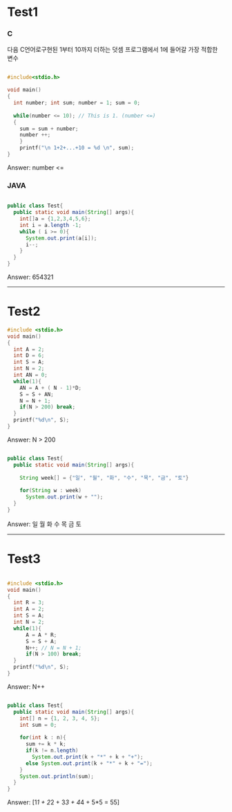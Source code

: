 # Test1
### C
다음 C언어로구현된 1부터 10까지 더하는 덧셈 프로그램에서 1에 들어갈 가장 적합한 변수

```.c

#include<stdio.h>

void main()
{
  int number; int sum; number = 1; sum = 0;
  
  while(number <= 10); // This is 1. (number <=)
  {
    sum = sum + number;
    number ++;
    }
    printf("\n 1+2+...+10 = %d \n", sum); 
}
```
Answer: number <=

### JAVA
```.java

public class Test{
  public static void main(String[] args){
    int[]a = {1,2,3,4,5,6};
    int i = a.length -1;
    while ( i >= 0){
      System.out.print(a[i]);
      i--;
    }
  }
}
```
Answer: 654321

----

# Test2

```.c
#include <stdio.h>
void main()
{
  int A = 2;
  int D = 6;
  int S = A;
  int N = 2;
  int AN = 0;
  while(1){
    AN = A + ( N - 1)*D;
    S = S + AN;
    N = N + 1;
    if(N > 200) break;
  }
  printf("%d\n", S);
}
```
Answer: N > 200

```.java

public class Test{
  public static void main(String[] args){
    
    String week[] = {"일", "월", "화", "수", "목", "금", "토"}
    
    for(String w : week)
      System.out.print(w + "");
  }
}

```
Answer: 일 월 화 수 목 금 토

----

# Test3
```.c

#include <stdio.h>
void main()
{
  int R = 3;
  int A = 2;
  int S = A;
  int N = 2;
  while(1){
      A = A * R;
      S = S + A;
      N++; // N = N + 1;
      if(N > 100) break;
  }
  printf("%d\n", S);
}

```
Answer: N++

```.java

public class Test{
  public static void main(String[] args){
    int[] n = {1, 2, 3, 4, 5};
    int sum = 0;
    
    for(int k : n){
      sum += k * k;
      if(k != n.length)
        System.out.print(k + "*" + k + "+");
      else System.out.print(k + "*" + k + "=");
    }
    System.out.println(sum);
  }
}
```
Answer: [1*1 + 2*2 + 3*3 + 4*4 + 5*5 = 55]
